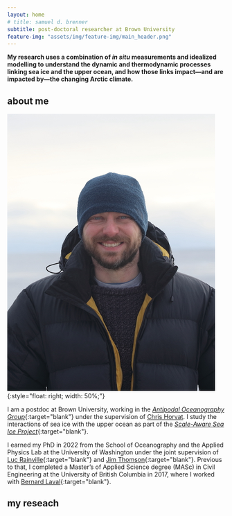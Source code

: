 ```yaml
---
layout: home
# title: samuel d. brenner
subtitle: post-doctoral researcher at Brown University
feature-img: "assets/img/feature-img/main_header.png"
---
```


**My research uses a combination of *in situ* measurements and idealized modelling to understand the dynamic
and thermodynamic processes linking sea ice and the upper ocean, and how those links impact—and are
impacted by—the changing Arctic climate.**


## about me

![](/assets/img/Svalbard.JPG){:style="float: right; width: 50%;"}
<!-- {:style="float: left"} -->


I am a postdoc at Brown University, working in the [*Antipodal Oceanography Group*](https://polar-oceans.com/){:target="blank"} under the supervision of [Chris Horvat](http://www.chrv.at/). I study the interactions of sea ice with the upper ocean as part of the [*Scale-Aware Sea Ice Project*](https://sasip-climate.github.io/){:target="blank"}.

I earned my PhD in 2022 from the School of Oceanography and the Applied Physics Lab at the University of Washington under the joint supervision of [Luc Rainville](http://apl.uw.edu/people/profile.php?last_name=Rainville&first_name=Luc){:target="blank"} and [Jim Thomson](http://apl.uw.edu/people/profile.php?last_name=Thomson&first_name=Jim){:target="blank"}. Previous to that, I completed a Master’s of Applied Science degree (MASc) in Civil Engineering at the University of British Columbia in 2017, where I worked with [Bernard Laval](https://www.civil.ubc.ca/faculty/bernard-laval){:target="blank"}.


## my reseach

###

